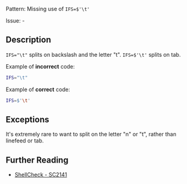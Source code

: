 Pattern: Missing use of `IFS=$'\t'`

Issue: -

## Description

`IFS="\t"` splits on backslash and the letter "t". `IFS=$'\t'` splits on tab.

Example of **incorrect** code:

```sh
IFS="\t"
```

Example of **correct** code:

```sh
IFS=$'\t'
```

## Exceptions

It's extremely rare to want to split on the letter "n" or "t", rather than linefeed or tab.

## Further Reading

* [ShellCheck - SC2141](https://github.com/koalaman/shellcheck/wiki/SC2141)
